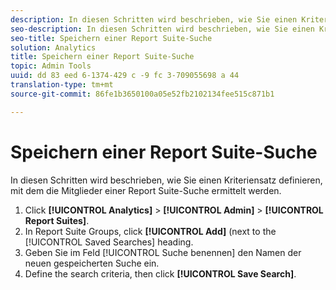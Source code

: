 ```yaml
---
description: In diesen Schritten wird beschrieben, wie Sie einen Kriteriensatz definieren, mit dem die Mitglieder einer Report Suite-Suche ermittelt werden.
seo-description: In diesen Schritten wird beschrieben, wie Sie einen Kriteriensatz definieren, mit dem die Mitglieder einer Report Suite-Suche ermittelt werden.
seo-title: Speichern einer Report Suite-Suche
solution: Analytics
title: Speichern einer Report Suite-Suche
topic: Admin Tools
uuid: dd 83 eed 6-1374-429 c -9 fc 3-709055698 a 44
translation-type: tm+mt
source-git-commit: 86fe1b3650100a05e52fb2102134fee515c871b1

---
```



# Speichern einer Report Suite-Suche

In diesen Schritten wird beschrieben, wie Sie einen Kriteriensatz definieren, mit dem die Mitglieder einer Report Suite-Suche ermittelt werden.

1. Click **[!UICONTROL Analytics]** &gt; **[!UICONTROL Admin]** &gt; **[!UICONTROL Report Suites]**.
1. In Report Suite Groups, click **[!UICONTROL Add]** (next to the [!UICONTROL Saved Searches] heading.
1. Geben Sie im Feld [!UICONTROL Suche benennen] den Namen der neuen gespeicherten Suche ein.
1. Define the search criteria, then click **[!UICONTROL Save Search]**.
